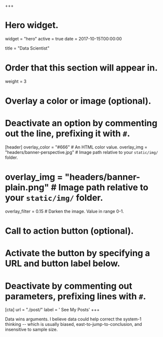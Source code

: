 +++
# Hero widget.
widget = "hero"
active = true
date = 2017-10-15T00:00:00

title = "Data Scientist"

# Order that this section will appear in.
weight = 3

# Overlay a color or image (optional).
#   Deactivate an option by commenting out the line, prefixing it with `#`.
[header]
  overlay_color = "#666"  # An HTML color value.
  overlay_img = "headers/banner-perspective.jpg"  # Image path relative to your `static/img/` folder.
#  overlay_img = "headers/banner-plain.png"  # Image path relative to your `static/img/` folder.
  overlay_filter = 0.15  # Darken the image. Value in range 0-1.

# Call to action button (optional).
#   Activate the button by specifying a URL and button label below.
#   Deactivate by commenting out parameters, prefixing lines with `#`.
[cta]
  url = "./post/"
  label = '<i class="fas fa-crosshairs"></i> See My Posts'
+++

Data wins arguments. I believe data could help correct the system-1 thinking -- which is usually biased, east-to-jump-to-conclusion, and insensitive to sample size.
<!--
<div style="margin-top: -0.5rem;">
  <a id="academic-release" href="https://sourcethemes.com/academic/updates" data-repo="gcushen/hugo-academic">
  Latest release 
  </a>
</div>
<div class="mt-3">
  <a class="github-button" href="https://github.com/gcushen/hugo-academic" data-icon="octicon-star" data-size="large" data-show-count="true" aria-label="Star this on GitHub">Star</a>
</div>
<script async defer src="https://buttons.github.io/buttons.js"></script>
-->
